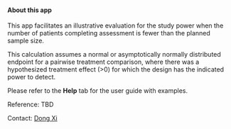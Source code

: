 #### About this app

This app facilitates an illustrative evaluation for the study power when the number of patients completing assessment is fewer than the planned sample size.

This calculation assumes a normal or asymptotically normally distributed endpoint for a pairwise treatment comparison, where there was a hypothesized treatment effect (>0) for which the design has the indicated power to detect.

Please refer to the **Help** tab for the user guide with examples.

Reference: TBD

Contact: [Dong Xi](mailto:dong.xi@novartis.com)